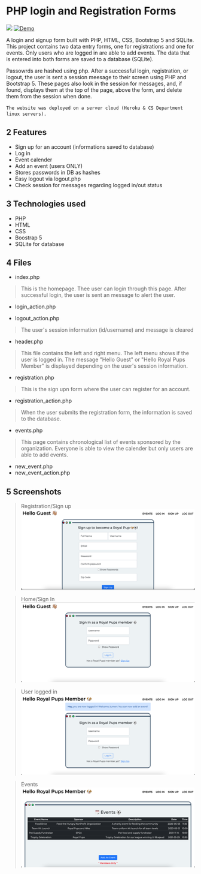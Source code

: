 # PHP login and Registration Forms


![](https://img.shields.io/github/languages/top/nanifour/php-registration?style=for-the-badge)        [![Demo](https://img.shields.io/badge/Demo-informational?style=for-the-badge&logo=github)](https://royal-pup-php.herokuapp.com/)

A login and signup form built with PHP, HTML, CSS, Bootstrap 5 and SQLite. This project contains two data entry forms, one for registrations and one for events. Only users who are logged in are able to add events. The data that is entered into both forms are saved to a database (SQLite). 

Passowrds are hashed using php. After a successful login, registration, or logout, the user is sent a session meesage to their screen using PHP and Bootstrap 5. 
These pages also look in the session for messages, and, if found, displays them at the top of the page, above the form, and delete them from the session when done. 

    The website was deployed on a server cloud (Heroku & CS Department linux servers).

## 2 Features
- Sign up for an account (informations saved to database)
- Log in 
- Event calender
- Add an event (users ONLY)
- Stores passwords in DB as hashes
- Easy logout via logout.php
- Check session for messages regarding logged in/out status

## 3 Technologies used
- PHP
- HTML
- CSS
- Boostrap 5
- SQLite for database 

## 4 Files
- index.php
> This is the homepage. Thee user can login through this page. After successful login, the user is sent an message to alert the user.

- login_action.php

- logout_action.php
> The user's session information (id/username) and message is cleared

- header.php
> This file contains the left and right menu. The left menu shows if the user is logged in.  The message "Hello Guest" or "Hello Royal Pups Member" is displayed depending on the user's session information. 

- registration.php
> This is the sign upn form where the user can register for an account. 

- registration_action.php
> When the user submits the registration form, the information is saved to the database.

- events.php
> This page contains chronological list of events sponsored by the organization. Everyone is able to view the calender but only users are able to add events.

- new_event.php
- new_event_action.php



## 5 Screenshots
>Registration/Sign up
![screenshot](images/signup.png)

>Home/Sign In 
![screenshot](images/guest-home.png)

>User logged in
![screenshot](images/member-home.png)

>Events
![screenshot](images/member-event.png)


